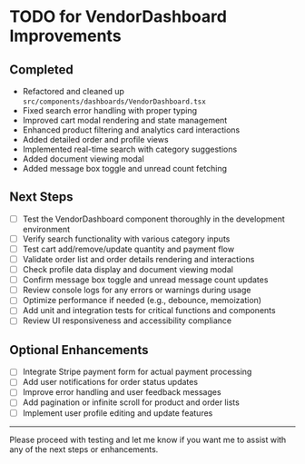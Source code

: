 # TODO for VendorDashboard Improvements

## Completed
- Refactored and cleaned up `src/components/dashboards/VendorDashboard.tsx`
- Fixed search error handling with proper typing
- Improved cart modal rendering and state management
- Enhanced product filtering and analytics card interactions
- Added detailed order and profile views
- Implemented real-time search with category suggestions
- Added document viewing modal
- Added message box toggle and unread count fetching

## Next Steps
- [ ] Test the VendorDashboard component thoroughly in the development environment
- [ ] Verify search functionality with various category inputs
- [ ] Test cart add/remove/update quantity and payment flow
- [ ] Validate order list and order details rendering and interactions
- [ ] Check profile data display and document viewing modal
- [ ] Confirm message box toggle and unread message count updates
- [ ] Review console logs for any errors or warnings during usage
- [ ] Optimize performance if needed (e.g., debounce, memoization)
- [ ] Add unit and integration tests for critical functions and components
- [ ] Review UI responsiveness and accessibility compliance

## Optional Enhancements
- [ ] Integrate Stripe payment form for actual payment processing
- [ ] Add user notifications for order status updates
- [ ] Improve error handling and user feedback messages
- [ ] Add pagination or infinite scroll for product and order lists
- [ ] Implement user profile editing and update features

---

Please proceed with testing and let me know if you want me to assist with any of the next steps or enhancements.
